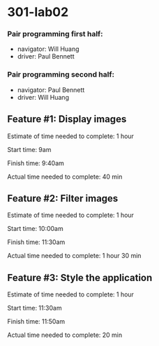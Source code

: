 # 301-lab02

### Pair programming first half:
- navigator: Will Huang
- driver: Paul Bennett

### Pair programming second half:
- navigator: Paul Bennett
- driver: Will Huang

## Feature #1: Display images

Estimate of time needed to complete: 1 hour

Start time: 9am

Finish time: 9:40am

Actual time needed to complete: 40 min

## Feature #2: Filter images

Estimate of time needed to complete: 1 hour

Start time: 10:00am

Finish time: 11:30am

Actual time needed to complete: 1 hour 30 min

## Feature #3: Style the application

Estimate of time needed to complete: 1 hour

Start time: 11:30am

Finish time: 11:50am

Actual time needed to complete: 20 min
